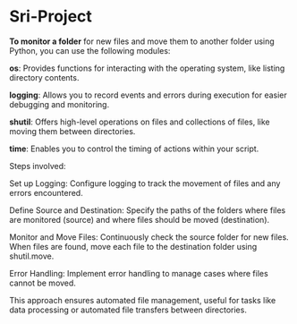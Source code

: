# Sri-Project  

**To monitor a folder** for new files and move them to another folder using Python, you can use the following modules:

**os**: Provides functions for interacting with the operating system, like listing directory contents.

**logging**: Allows you to record events and errors during execution for easier debugging and monitoring.

**shutil**: Offers high-level operations on files and collections of files, like moving them between directories.

**time**: Enables you to control the timing of actions within your script.

Steps involved:

Set up Logging: Configure logging to track the movement of files and any errors encountered.

Define Source and Destination: Specify the paths of the folders where files are monitored (source) and where files should be moved (destination).

Monitor and Move Files: Continuously check the source folder for new files. When files are found, move each file to the destination folder using shutil.move.

Error Handling: Implement error handling to manage cases where files cannot be moved.

This approach ensures automated file management, useful for tasks like data processing or automated file transfers between directories.
